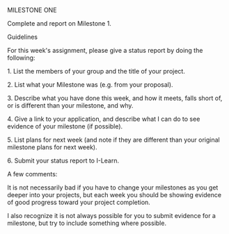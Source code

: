 MILESTONE ONE

Complete and report on Milestone 1.

Guidelines

For this week's assignment, please give a status report by doing the
following:

1\. List the members of your group and the title of your project.

2\. List what your Milestone was (e.g. from your proposal).

3\. Describe what you have done this week, and how it meets, falls short
of, or is different than your milestone, and why.

4\. Give a link to your application, and describe what I can do to see
evidence of your milestone (if possible).

5\. List plans for next week (and note if they are different than your
original milestone plans for next week).

6\. Submit your status report to I-Learn.

A few comments:

It is not necessarily bad if you have to change your milestones as you
get deeper into your projects, but each week you should be showing
evidence of good progress toward your project completion.

I also recognize it is not always possible for you to submit evidence
for a milestone, but try to include something where possible.
